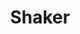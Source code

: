 ---
title: Shaker
description: >-
  This is a desc
slug: shaker
identifiant: shaker
image: 
resume:
  btitre: 
  note: 
  titre: 
i18nlanguage: fr
ordre: 1
draft: false
---